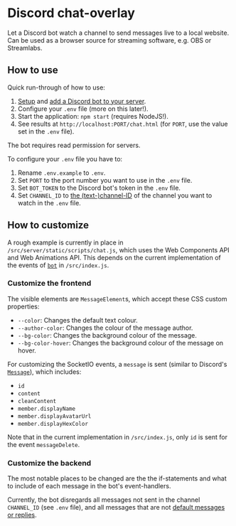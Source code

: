 # Discord chat-overlay

Let a Discord bot watch a channel to send messages live to a local website.
Can be used as a browser source for streaming software, e.g. OBS or Streamlabs.

## How to use

Quick run-through of how to use:
1. [Setup](https://discordjs.guide/preparations/setting-up-a-bot-application.html) and [add a Discord bot to your server](https://discordjs.guide/preparations/adding-your-bot-to-servers.html).
2. Configure your `.env` file (more on this later!).
3. Start the application: `npm start` (requires NodeJS!).
4. See results at `http://localhost:PORT/chat.html` (for `PORT`, use the value set in the `.env` file).

The bot requires read permission for servers.

To configure your `.env` file you have to:
1. Rename `.env.example` to `.env`.
2. Set `PORT` to the port number you want to use in the `.env` file.
3. Set `BOT_TOKEN` to the Discord bot's token in the `.env` file.
4. Set `CHANNEL_ID` to [the (text-)channel-ID](https://support.discord.com/hc/en-us/articles/206346498-Where-can-I-find-my-User-Server-Message-ID-)
  of the channel you want to watch in the `.env` file.

## How to customize

A rough example is currently in place in `/src/server/static/scripts/chat.js`, which uses the Web Components API and Web Animations API. This depends on the current implementation of the events of [`bot`](https://discord.js.org/#/docs/discord.js/stable/class/Client) in `/src/index.js`.

### Customize the frontend

The visible elements are `MessageElement`s, which accept these CSS custom properties:
* `--color`: Changes the default text colour.
* `--author-color`: Changes the colour of the message author.
* `--bg-color`: Changes the background colour of the message.
* `--bg-color-hover`: Changes the background colour of the message on hover.

For customizing the SocketIO events, a `message` is sent (similar to Discord's [`Message`](https://discord.js.org/#/docs/discord.js/stable/class/Message)), which includes:
* `id`
* `content`
* `cleanContent`
* `member.displayName`
* `member.displayAvatarUrl`
* `member.displayHexColor`

Note that in the current implementation in `/src/index.js`, only `id` is sent for the event `messageDelete`.

### Customize the backend

The most notable places to be changed are the the if-statements and what to include of each message in the bot's event-handlers.

Currently, the bot disregards all messages not sent in the channel `CHANNEL_ID` (see `.env` file), and all messages that are not [default messages or replies](https://discord.js.org/#/docs/discord.js/stable/typedef/MessageType).
